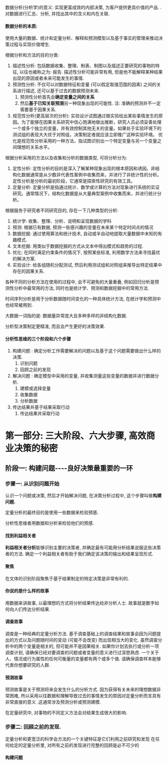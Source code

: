 数据分析(分析学)的意义: 实现更富成效的内部决策, 为客户提供更具价值的产品. . 对数据进行汇总、分析, 并找出其中的含义和内在关联. 

#### 数据分析的本质: 
使用大量的数据、统计和定量分析、解释和预测模型以及基于事实的管理来推动决策过程与实现价值增生. 

根据分析和方法的目的分类: 
1. 描述性分析: 包括数据收集、整理、制表、制图以及描述正要研究的事物的特征, 以往也被称之为: 报告. 描述性分析可能非常有用, 但是他不能解释某种结果出现的原因或者未来可能发生的事情.
2. 预测性分析:  不仅可以对数据特征和变量 (可以假定取值范围的因素) 之间的关系进行描述, 还可以基于过去的数据预测未来. 
	1. 预测性分析首先会**确定变量之间的关系**
	2. 然后**基于已知关联预测**另一种现象出现的可能性. 
		注: 准确的预测并不一定需要基于因果关系.
3. 规范性分析(更高层次的分析): 实验设计试图通过做实验给出某些事情发生的原因。为了能够在因果关系研究中信心饱满地做出推断，研究人员必须妥善处理一个或多个独立的变量，并有效控制其他无关的变量。如果处于实验环境下的测试组的表现大大优于对照组，决策制定者就应该立即推广这种实验环境。
	优化是规范性分析采用的一种方法，指试图识别出一个特定变量与另一个变量之间理想的关系水平。

根据分析采用的方法以及收集和分析的数据类型, 可将分析分为: 
1. 定性分析: 定性分析的目的是深入了解某种现象出现的根本原因和诱因。非结构化数据通常是从少数非代表性案例中收集而来，并进行了非统计性的分析。定性分析是分析的最初阶段，它通常是探索性研究的有效工具。
2. 定量分析: 定量分析是指通过统计、数学或计算的方法对现象进行系统的实证研究。通常情况下，结构化数据是从大量典型案例中收集而来，并进行统计分析。


根据服务于研究者不同研究目的, 存在一下几种类型的分析: 
1. 统计学: 收集、整理、分析、说明和呈现数据的学科
2. 预测: 根据已有数据, 预测一些感兴趣的变量在未来某个特定时间点的情况
3. 数据挖掘: 通过使用算法和统计技术, 自动或半自动地提取大量数据中未知的有趣模式. 
4. 文本挖掘: 用类似于数据挖掘的方式从文本中得出模式和趋势的过程. 
5. 优化: 在同时满足约束条件的情况下, 按照某些标准, 利用数学方法来寻找最优的解决方案. 
6. 实验设计: 给各组随机分配测试, 然后利用测试组和对照组来推导出特定结果中存在的因果关系. 


各种不同的分析方法在使用的过程中, 会不可避免的大量重叠, 例如回归分析是预测性分析中最常用的方法, 同时也是统计学、预测和数据挖掘中的常用方法. 

时间序列分析是用于分析数据随时间变化的一种具体统计方法, 在统计学和预测中也经常被用到. 

大数据一词指的是: 数据量异常庞大且多种多样的非结构化数据. 

分析型决策制定更精准, 而且会产生更好的决策效果. 

#### 分析性思维的三个阶段和六个步骤
1. 构建问题 : 确定分析工作需要解决的问题以及基于这个问题需要做出什么样的决策. 
	1. 识别问题
	2. 回顾之前的发现
2. 解决问题 : 确定模型中采用的变量, 并收集测量这些变量的数据并进行数据分析. 
	1. 建模或选择变量
	2. 收集数据
	3. 分析数据
3. 传达结果并基于结果采取行动
	1. 传达结果并采取行动


# 第一部分: 三大阶段、六大步骤, 高效商业决策的秘密

## 阶段一: 构建问题----良好决策最重要的一环

### 步骤一: 从识别问题开始
认识一个问题或决策, 然后才开始解决问题, 在决策分析过程中, 这个步骤叫做**构建问题.** 

定量分析的最终目的是使用一些数据来检验预感. 

分析性思维者用数据和分析来检验他们的预感. 


#### 找到利益相关者
**利益相关者分析**能够识别主要的决策者, 并确定最有可能用分析结果说服这些决策者的方法. 
确定一个利益相关者有助于我们确定该决策的输出和结果呈现形式. 

#### 聚焦 
在文体的识别阶段聚焦于基于结果制定的特定决策是非常有利的. 

#### 你说的是什么样的故事
用数据来讲故事, 以最理想的方式将分析结果传达给非分析人士. 
故事就是数字如何向人们传达分析结果. 

#### 调查故事
调查是一种经典的定量分析方法.
基于调查基础上的调查结果和故事会因为问题提出的方式以及问题随时间的变动 (可能不会改变) 而出现相当大的变化. 
虽然调查分析中的两个变量是相关的, 但可能并不是因果相关.
如果你计划去执行或分析一项调查计划, 请确保已经对要调查的问题或者变量的意义进行过深思熟虑. 一个关于人、情况或行为属性的任何可衡量的变量都有两个或多个值. 
请确保调查样本能够代表你想要研究的人群. 

#### 预测故事
预测故事是关于预测将来会发生什么的分析方式. 
因为获得有关未来的理想数据非常困难, 所以采用以往数据和理解导致过去的事情发生的原因对定量分析而言具有非常直接的意义 .这通常涉及预测分析或预测建模. 


在定量研究中, 对事物的不同定义方法会对结果生成很大的影响. 


### 步骤二: 回顾之前的发现. 
定量分析和更宽泛的科学会方法的一个关键特征是它们利用之前研究和发现
在任何给定的定量分析里, 对所有之前的发现进行完整的回顾是必不可少的


#### 构建问题